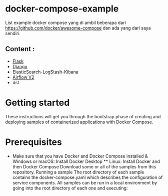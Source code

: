 # docker-compose-example
List example docker compose yang di ambil beberapa dari https://github.com/docker/awesome-compose dan ada yang dari saya sendiri.

## Content : 
* [Flask](https://github.com/docker/awesome-compose/tree/master/flask)
* [Django](https://github.com/docker/awesome-compose/tree/master/django)
* [ElasticSearch-LogStash-Kibana](https://github.com/docker/awesome-compose/tree/master/elasticsearch-logstash-kibana)
* [Airflow V2](https://github.com/saipulrx/docker-compose-example/tree/main/docker)
* dst

# Getting started
These instructions will get you through the bootstrap phase of creating and deploying samples of containerized applications with Docker Compose.

# Prerequisites
* Make sure that you have Docker and Docker Compose installed
&  Windows or macOS: Install Docker Desktop
** Linux: Install Docker and then Docker Compose
Download some or all of the samples from this repository.
Running a sample
The root directory of each sample contains the docker-compose.yaml which describes the configuration of service components. All samples can be run in a local environment by going into the root directory of each one and executing:
